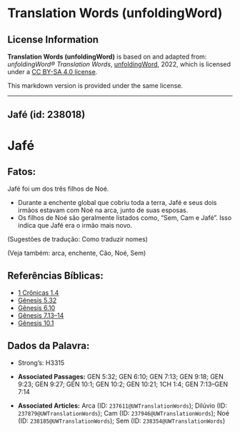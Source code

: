 # Translation Words (unfoldingWord)

## License Information

**Translation Words (unfoldingWord)** is based on and adapted from: _unfoldingWord® Translation Words_, [unfoldingWord](https://unfoldingword.org/utw), 2022, which is licensed under a [CC BY-SA 4.0 license](https://creativecommons.org/licenses/by-sa/4.0/legalcode.en).

This markdown version is provided under the same license.



--------------------------------

## Jafé (id: 238018)

Jafé
====

Fatos:
------

Jafé foi um dos três filhos de Noé.

* Durante a enchente global que cobriu toda a terra, Jafé e seus dois irmãos estavam com Noé na arca, junto de suas esposas.
* Os filhos de Noé são geralmente listados como, “Sem, Cam e Jafé”. Isso indica que Jafé era o irmão mais novo.

(Sugestões de tradução: Como traduzir nomes)

(Veja também: arca, enchente, Cão, Noé, Sem)

Referências Bíblicas:
---------------------

* [1 Crônicas 1\.4](https://ref.ly/1Chr1:4)
* [Gênesis 5\.32](https://ref.ly/Gen5:32)
* [Gênesis 6\.10](https://ref.ly/Gen6:10)
* [Gênesis 7\.13–14](https://ref.ly/Gen7:13-Gen7:14)
* [Gênesis 10\.1](https://ref.ly/Gen10:1)

Dados da Palavra:
-----------------

* Strong’s: H3315

* **Associated Passages:** GEN 5:32; GEN 6:10; GEN 7:13; GEN 9:18; GEN 9:23; GEN 9:27; GEN 10:1; GEN 10:2; GEN 10:21; 1CH 1:4; GEN 7:13–GEN 7:14
* **Associated Articles:** Arca (ID: `237611@UWTranslationWords`); Dilúvio  (ID: `237879@UWTranslationWords`); Cam (ID: `237946@UWTranslationWords`); Noé (ID: `238185@UWTranslationWords`); Sem (ID: `238354@UWTranslationWords`)

